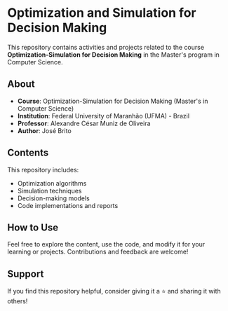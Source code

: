 # Optimization and Simulation for Decision Making

This repository contains activities and projects related to the course **Optimization-Simulation for Decision Making** in the Master's program in Computer Science.

## About
- **Course**: Optimization-Simulation for Decision Making (Master's in Computer Science)
- **Institution**: Federal University of Maranhão (UFMA) - Brazil
- **Professor**: Alexandre César Muniz de Oliveira  
- **Author**: José Brito

## Contents
This repository includes:
- Optimization algorithms
- Simulation techniques
- Decision-making models
- Code implementations and reports

## How to Use
Feel free to explore the content, use the code, and modify it for your learning or projects. Contributions and feedback are welcome!

## Support
If you find this repository helpful, consider giving it a ⭐ and sharing it with others!

